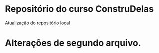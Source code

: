 # Repositório do curso ConstruDelas

Atualização do repositório local
# Alterações de segundo arquivo. 